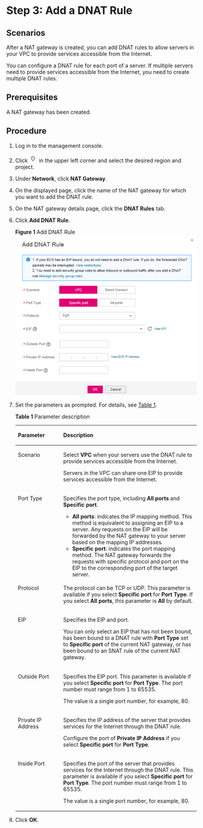 # Step 3: Add a DNAT Rule<a name="nat_qs_0010"></a>

## Scenarios<a name="section1272311025717"></a>

After a NAT gateway is created, you can add DNAT rules to allow servers in your VPC to provide services accessible from the Internet.

You can configure a DNAT rule for each port of a server. If multiple servers need to provide services accessible from the Internet, you need to create multiple DNAT rules.

## Prerequisites<a name="section36544171152448"></a>

A NAT gateway has been created.

## Procedure<a name="section61166376152513"></a>

1.  Log in to the management console.
2.  Click  ![](figures/icon-region.png)  in the upper left corner and select the desired region and project.
3.  Under  **Network**, click  **NAT Gateway**.
4.  On the displayed page, click the name of the NAT gateway for which you want to add the DNAT rule.
5.  On the NAT gateway details page, click the  **DNAT Rules**  tab.
6.  Click  **Add DNAT Rule**.

    **Figure  1**  Add DNAT Rule<a name="fig648232499"></a>  
    ![](figures/add-dnat-rule.png "add-dnat-rule")

7.  Set the parameters as prompted. For details, see  [Table 1](#table30787259144637).

    **Table  1**  Parameter description

    <a name="table30787259144637"></a>
    <table><thead align="left"><tr id="row1287982144637"><th class="cellrowborder" valign="top" width="25%" id="mcps1.2.3.1.1"><p id="p66523784144637"><a name="p66523784144637"></a><a name="p66523784144637"></a><strong id="b11637162712319"><a name="b11637162712319"></a><a name="b11637162712319"></a>Parameter</strong></p>
    </th>
    <th class="cellrowborder" valign="top" width="75%" id="mcps1.2.3.1.2"><p id="p19717393144637"><a name="p19717393144637"></a><a name="p19717393144637"></a><strong id="b1249912811318"><a name="b1249912811318"></a><a name="b1249912811318"></a>Description</strong></p>
    </th>
    </tr>
    </thead>
    <tbody><tr id="row20452749101411"><td class="cellrowborder" valign="top" width="25%" headers="mcps1.2.3.1.1 "><p id="p930811171516"><a name="p930811171516"></a><a name="p930811171516"></a>Scenario</p>
    </td>
    <td class="cellrowborder" valign="top" width="75%" headers="mcps1.2.3.1.2 "><p id="p82551491578"><a name="p82551491578"></a><a name="p82551491578"></a>Select <strong id="b13126164315525"><a name="b13126164315525"></a><a name="b13126164315525"></a>VPC</strong> when your servers use the DNAT rule to provide services accessible from the Internet.</p>
    <p id="p69201244181513"><a name="p69201244181513"></a><a name="p69201244181513"></a>Servers in the VPC can share one EIP to provide services accessible from the Internet.</p>
    </td>
    </tr>
    <tr id="row1895714384610"><td class="cellrowborder" valign="top" width="25%" headers="mcps1.2.3.1.1 "><p id="p11008481568"><a name="p11008481568"></a><a name="p11008481568"></a>Port Type</p>
    </td>
    <td class="cellrowborder" valign="top" width="75%" headers="mcps1.2.3.1.2 "><p id="p181028481868"><a name="p181028481868"></a><a name="p181028481868"></a>Specifies the port type, including <strong id="b134254517595"><a name="b134254517595"></a><a name="b134254517595"></a>All ports</strong> and <strong id="b342511511590"><a name="b342511511590"></a><a name="b342511511590"></a>Specific port</strong>.</p>
    <a name="ul2946142220261"></a><a name="ul2946142220261"></a><ul id="ul2946142220261"><li><strong id="b36175279414"><a name="b36175279414"></a><a name="b36175279414"></a>All ports</strong>: indicates the IP mapping method. This method is equivalent to assigning an EIP to a server. Any requests on the EIP will be forwarded by the NAT gateway to your server based on the mapping IP addresses.</li><li><strong id="b185517286191"><a name="b185517286191"></a><a name="b185517286191"></a>Specific port</strong>: indicates the port mapping method. The NAT gateway forwards the requests with specific protocol and port on the EIP to the corresponding port of the target server.</li></ul>
    </td>
    </tr>
    <tr id="row13591056167"><td class="cellrowborder" valign="top" width="25%" headers="mcps1.2.3.1.1 "><p id="p42842275144637"><a name="p42842275144637"></a><a name="p42842275144637"></a>Protocol</p>
    </td>
    <td class="cellrowborder" valign="top" width="75%" headers="mcps1.2.3.1.2 "><p id="p1747101415356"><a name="p1747101415356"></a><a name="p1747101415356"></a>The protocol can be TCP or UDP. This parameter is available if you select <strong id="b1775485544614"><a name="b1775485544614"></a><a name="b1775485544614"></a>Specific port</strong> for <strong id="b16755255124616"><a name="b16755255124616"></a><a name="b16755255124616"></a>Port Type</strong>. If you select <strong id="b13755155512467"><a name="b13755155512467"></a><a name="b13755155512467"></a>All ports</strong>, this parameter is <strong id="b117551455144617"><a name="b117551455144617"></a><a name="b117551455144617"></a>All</strong> by default.</p>
    </td>
    </tr>
    <tr id="row43238809144637"><td class="cellrowborder" valign="top" width="25%" headers="mcps1.2.3.1.1 "><p id="p1448715913116"><a name="p1448715913116"></a><a name="p1448715913116"></a>EIP</p>
    <p id="p1901342115116"><a name="p1901342115116"></a><a name="p1901342115116"></a></p>
    </td>
    <td class="cellrowborder" valign="top" width="75%" headers="mcps1.2.3.1.2 "><p id="p480029104814"><a name="p480029104814"></a><a name="p480029104814"></a>Specifies the EIP and port.</p>
    <p id="en-us_topic_0127293981_p578114194614"><a name="en-us_topic_0127293981_p578114194614"></a><a name="en-us_topic_0127293981_p578114194614"></a>You can only select an EIP that has not been bound, has been bound to a DNAT rule with <strong id="b16811155815414"><a name="b16811155815414"></a><a name="b16811155815414"></a>Port Type</strong> set to <strong id="b1381265884112"><a name="b1381265884112"></a><a name="b1381265884112"></a>Specific port</strong> of the current NAT gateway, or has been bound to an SNAT rule of the current NAT gateway.</p>
    </td>
    </tr>
    <tr id="row189841183384"><td class="cellrowborder" valign="top" width="25%" headers="mcps1.2.3.1.1 "><p id="p89861618173810"><a name="p89861618173810"></a><a name="p89861618173810"></a>Outside Port</p>
    </td>
    <td class="cellrowborder" valign="top" width="75%" headers="mcps1.2.3.1.2 "><p id="p18986618153813"><a name="p18986618153813"></a><a name="p18986618153813"></a>Specifies the EIP port. This parameter is available if you select <strong id="b0109471190"><a name="b0109471190"></a><a name="b0109471190"></a>Specific port</strong> for <strong id="b9122047171914"><a name="b9122047171914"></a><a name="b9122047171914"></a>Port Type</strong>. The port number must range from 1 to 65535.</p>
    <p id="p1213391252"><a name="p1213391252"></a><a name="p1213391252"></a>The value is a single port number, for example, 80.</p>
    </td>
    </tr>
    <tr id="row35593477144637"><td class="cellrowborder" valign="top" width="25%" headers="mcps1.2.3.1.1 "><p id="p64499384144637"><a name="p64499384144637"></a><a name="p64499384144637"></a>Private IP Address</p>
    </td>
    <td class="cellrowborder" valign="top" width="75%" headers="mcps1.2.3.1.2 "><p id="p47826341544"><a name="p47826341544"></a><a name="p47826341544"></a>Specifies the IP address of the server that provides services for the Internet through the DNAT rule.</p>
    <p id="p6921952172615"><a name="p6921952172615"></a><a name="p6921952172615"></a>Configure the port of <strong id="b1580810372202"><a name="b1580810372202"></a><a name="b1580810372202"></a>Private IP Address</strong> if you select <strong id="b1280853772014"><a name="b1280853772014"></a><a name="b1280853772014"></a>Specific port</strong> for <strong id="b18087378202"><a name="b18087378202"></a><a name="b18087378202"></a>Port Type</strong>.</p>
    </td>
    </tr>
    <tr id="row1423724123219"><td class="cellrowborder" valign="top" width="25%" headers="mcps1.2.3.1.1 "><p id="p1323715410320"><a name="p1323715410320"></a><a name="p1323715410320"></a>Inside Port</p>
    </td>
    <td class="cellrowborder" valign="top" width="75%" headers="mcps1.2.3.1.2 "><p id="p4994201474513"><a name="p4994201474513"></a><a name="p4994201474513"></a>Specifies the port of the server that provides services for the Internet through the DNAT rule. This parameter is available if you select <strong id="b11757104291211"><a name="b11757104291211"></a><a name="b11757104291211"></a>Specific port</strong> for <strong id="b19758742161218"><a name="b19758742161218"></a><a name="b19758742161218"></a>Port Type</strong>. The port number must range from 1 to 65535.</p>
    <p id="p22373473214"><a name="p22373473214"></a><a name="p22373473214"></a>The value is a single port number, for example, 80.</p>
    </td>
    </tr>
    </tbody>
    </table>

8.  Click  **OK**.


